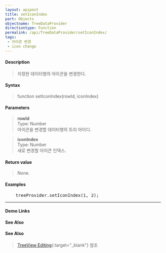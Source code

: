 ```yaml
---
layout: apipost
title: setIconIndex
part: Objects
objectname: TreeDataProvider
directiontype: Function
permalink: /api/TreeDataProvider/setIconIndex/
tags:
 - 아이콘 변경
 - icon change
---
```



#### Description

> 지정한 데이터행의 아이콘을 변경한다.   

#### Syntax

> function setIconIndex(rowId, iconIndex)   

#### Parameters

> **rowId**   
> Type: Number   
> 아이콘을 변경할 데이터행의 트리 아이디.   

> **iconIndex**   
> Type: Number   
> 새로 변경할 아이콘 인덱스.   

#### Return value

> None.   

#### Examples 

<pre class="prettyprint">
    treeProvider.setIconIndex(1, 2);
</pre>

---

#### Demo Links
#### See Also

#### See Also

> [TreeView Editing](http://demo.realgrid.net/Demo/TreeEditing){:target="_blank"} 참조   